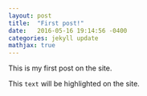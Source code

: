```yaml
---
layout: post
title:  "First post!"
date:   2016-05-16 19:14:56 -0400
categories: jekyll update
mathjax: true
---
```



This is my first post on the site.

This `text` will be highlighted on the site.
